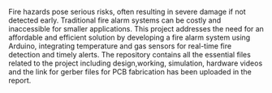  Fire hazards pose serious risks, often resulting in severe damage
 if not detected early. Traditional fire alarm systems can be
 costly and inaccessible for smaller applications. This project
 addresses the need for an affordable and efficient solution by
 developing a fire alarm system using Arduino, integrating
 temperature and gas sensors for real-time fire detection and
 timely alerts. The repository contains all the essential files related to the project including design,working, simulation, hardware videos and the link for gerber files for PCB fabrication has been uploaded in the report.
